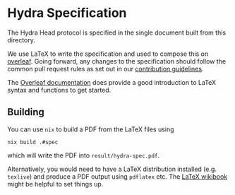# Hydra Specification

The Hydra Head protocol is specified in the single document built from this
directory.

We use LaTeX to write the specification and used to compose this on
[overleaf](www.overleaf.com). Going forward, any changes to the specification
should follow the common pull request rules as set out in our [contribution
guidelines](../CONTRIBUTING.md).

The [Overleaf documentation](https://www.overleaf.com/learn) does provide a good
introduction to LaTeX syntax and functions to get started.

## Building

You can use `nix` to build a PDF from the LaTeX files using

``` shell
nix build .#spec
```

which will write the PDF into `result/hydra-spec.pdf`.

Alternatively, you would need to have a LaTeX distribution installed (e.g.
`texlive`) and produce a PDF output using `pdflatex` etc. The [LaTeX
wikibook](https://en.wikibooks.org/wiki/LaTeX/Basics#Building_a_document) might
be helpful to set things up.
